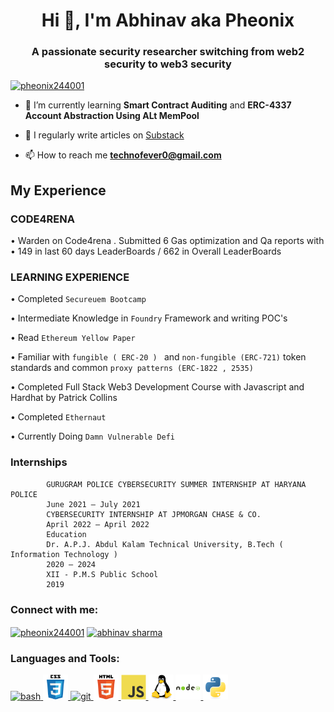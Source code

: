 <h1 align="center">Hi 👋, I'm Abhinav aka Pheonix</h1>
<h3 align="center">A passionate security researcher switching from web2 security to web3 security </h3>

<p align="left"> <a href="https://twitter.com/pheonix244001" target="blank"><img src="https://img.shields.io/twitter/follow/pheonix244001?logo=twitter&style=for-the-badge" alt="pheonix244001" /></a> </p>

- 🌱 I’m currently learning **Smart Contract Auditing** and **ERC-4337 Account Abstraction Using ALt MemPool**

- 📝 I regularly write articles on [Substack](https://pheonix244001.substack.com/)

- 📫 How to reach me **technofever0@gmail.com**


## **My Experience**


###  CODE4RENA
             
• Warden on Code4rena . Submitted 6 Gas optimization and Qa reports with
• 149 in last 60 days LeaderBoards / 662 in Overall LeaderBoards
            
### LEARNING EXPERIENCE

• Completed `Secureuem Bootcamp`

• Intermediate Knowledge in `Foundry` Framework and writing POC's

• Read `Ethereum Yellow Paper` 

• Familiar with `fungible ( ERC-20 ) ` and `non-fungible (ERC-721)` token standards  and common `proxy patterns (ERC-1822 , 2535)` 

• Completed Full Stack Web3 Development Course with Javascript and Hardhat by Patrick Collins

• Completed `Ethernaut`

• Currently Doing `Damn Vulnerable Defi`

### Internships
            GURUGRAM POLICE CYBERSECURITY SUMMER INTERNSHIP AT HARYANA POLICE
            June 2021 – July 2021
            CYBERSECURITY INTERNSHIP AT JPMORGAN CHASE & CO.
            April 2022 – April 2022
            Education
            Dr. A.P.J. Abdul Kalam Technical University, B.Tech ( Information Technology )
            2020 – 2024
            XII - P.M.S Public School
            2019
  
         

<h3 align="left">Connect with me:</h3>
<p align="left">
<a href="https://twitter.com/pheonix244001" target="blank"><img align="center" src="https://raw.githubusercontent.com/rahuldkjain/github-profile-readme-generator/master/src/images/icons/Social/twitter.svg" alt="pheonix244001" height="30" width="40" /></a>
<a href="https://www.linkedin.com/in/abhinav-sharma-b1900a203/" target="blank"><img align="center" src="https://raw.githubusercontent.com/rahuldkjain/github-profile-readme-generator/master/src/images/icons/Social/linked-in-alt.svg" alt="abhinav sharma" height="30" width="40" /></a>
</p>

<h3 align="left">Languages and Tools:</h3>
<p align="left"> <a href="https://www.gnu.org/software/bash/" target="_blank" rel="noreferrer"> <img src="https://www.vectorlogo.zone/logos/gnu_bash/gnu_bash-icon.svg" alt="bash" width="40" height="40"/> </a> <a href="https://www.w3schools.com/css/" target="_blank" rel="noreferrer"> <img src="https://raw.githubusercontent.com/devicons/devicon/master/icons/css3/css3-original-wordmark.svg" alt="css3" width="40" height="40"/> </a> <a href="https://git-scm.com/" target="_blank" rel="noreferrer"> <img src="https://www.vectorlogo.zone/logos/git-scm/git-scm-icon.svg" alt="git" width="40" height="40"/> </a> <a href="https://www.w3.org/html/" target="_blank" rel="noreferrer"> <img src="https://raw.githubusercontent.com/devicons/devicon/master/icons/html5/html5-original-wordmark.svg" alt="html5" width="40" height="40"/> </a> <a href="https://developer.mozilla.org/en-US/docs/Web/JavaScript" target="_blank" rel="noreferrer"> <img src="https://raw.githubusercontent.com/devicons/devicon/master/icons/javascript/javascript-original.svg" alt="javascript" width="40" height="40"/> </a> <a href="https://www.linux.org/" target="_blank" rel="noreferrer"> <img src="https://raw.githubusercontent.com/devicons/devicon/master/icons/linux/linux-original.svg" alt="linux" width="40" height="40"/> </a> <a href="https://nodejs.org" target="_blank" rel="noreferrer"> <img src="https://raw.githubusercontent.com/devicons/devicon/master/icons/nodejs/nodejs-original-wordmark.svg" alt="nodejs" width="40" height="40"/> </a> <a href="https://www.python.org" target="_blank" rel="noreferrer"> <img src="https://raw.githubusercontent.com/devicons/devicon/master/icons/python/python-original.svg" alt="python" width="40" height="40"/> </a> </p>

